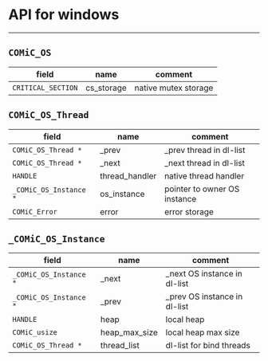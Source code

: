 # API for windows

---

## `COMiC_OS`

field              | name       | comment
-------------------|------------|-----------------------
`CRITICAL_SECTION` | cs_storage | native mutex storage

## `COMiC_OS_Thread`

field                  | name           | comment
-----------------------|----------------|-----------------------------
`COMiC_OS_Thread *`    | _prev          | _prev thread in dl-list
`COMiC_OS_Thread *`    | _next          | _next thread in dl-list
`HANDLE`               | thread_handler | native thread handler
`_COMiC_OS_Instance *` | os_instance    | pointer to owner OS instance
`COMiC_Error`          | error          | error storage

## `_COMiC_OS_Instance`

field                  | name          | comment
-----------------------|---------------|-------------------------------
`_COMiC_OS_Instance *` | _next         | _next OS instance in dl-list
`_COMiC_OS_Instance *` | _prev         | _prev OS instance in dl-list
`HANDLE`               | heap          | local heap
`COMiC_usize`           | heap_max_size | local heap max size
`COMiC_OS_Thread *`    | thread_list   | dl-list for bind threads